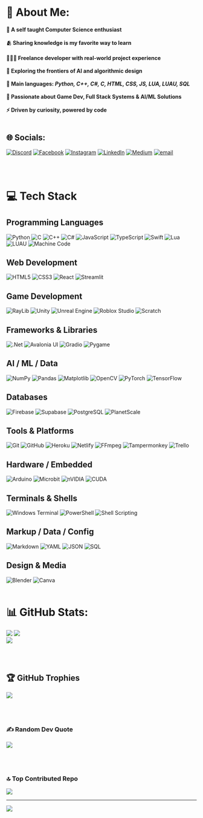 # 💫 About Me:
#### 🧠 A self taught Computer Science enthusiast<br><br>🫂 Sharing knowledge is my favorite way to learn<br><br>👨🏽‍💻 Freelance developer with real-world project experience<br><br>🌱 Exploring the frontiers of AI and algorithmic design<br><br>🌟 Main languages: *Python, C++, C#, C, HTML, CSS, JS, LUA, LUAU, SQL*<br><br>🚩 Passionate about Game Dev, Full Stack Systems & AI/ML Solutions<br><br>⚡ Driven by curiosity, powered by code <br><br>


## 🌐 Socials:
[![Discord](https://img.shields.io/badge/Discord-%237289DA.svg?logo=discord&logoColor=white)](https://discord.gg/.memeathon) [![Facebook](https://img.shields.io/badge/Facebook-%231877F2.svg?logo=Facebook&logoColor=white)](https://www.facebook.com/rafil.al.963/) [![Instagram](https://img.shields.io/badge/Instagram-%23E4405F.svg?logo=Instagram&logoColor=white)](https://instagram.com/rafil_alam) [![LinkedIn](https://img.shields.io/badge/LinkedIn-%230077B5.svg?logo=linkedin&logoColor=white)](https://www.linkedin.com/in/rafil-alam-973759364/) [![Medium](https://img.shields.io/badge/Medium-12100E?logo=medium&logoColor=white)](https://medium.com/@Rafilalam) [![email](https://img.shields.io/badge/Email-D14836?logo=gmail&logoColor=white)](mailto:rafilalam009@gmail.com) 

<br><br>

# 💻 Tech Stack

## Programming Languages
![Python](https://img.shields.io/badge/python-3670A0?style=for-the-badge&logo=python&logoColor=ffdd54)
![C](https://img.shields.io/badge/c-%2300599C.svg?style=for-the-badge&logo=c&logoColor=white)
![C++](https://img.shields.io/badge/c++-%2300599C.svg?style=for-the-badge&logo=c%2B%2B&logoColor=white)
![C#](https://img.shields.io/badge/c%23-%23239120.svg?style=for-the-badge&logo=csharp&logoColor=white)
![JavaScript](https://img.shields.io/badge/javascript-%23323330.svg?style=for-the-badge&logo=javascript&logoColor=%23F7DF1E)
![TypeScript](https://img.shields.io/badge/typescript-%23007ACC.svg?style=for-the-badge&logo=typescript&logoColor=white)
![Swift](https://img.shields.io/badge/swift-F54A2A?style=for-the-badge&logo=swift&logoColor=white)
![Lua](https://img.shields.io/badge/lua-%232C2D72.svg?style=for-the-badge&logo=lua&logoColor=white)
![LUAU](https://img.shields.io/badge/luau-%232C2D72.svg?style=for-the-badge&logo=lua&logoColor=white)
![Machine Code](https://img.shields.io/badge/Machine%20Code-%23171717.svg?style=for-the-badge)

## Web Development
![HTML5](https://img.shields.io/badge/html5-%23E34F26.svg?style=for-the-badge&logo=html5&logoColor=white)
![CSS3](https://img.shields.io/badge/css3-%231572B6.svg?style=for-the-badge&logo=css3&logoColor=white)
![React](https://img.shields.io/badge/react-%2320232a.svg?style=for-the-badge&logo=react&logoColor=%2361DAFB)
![Streamlit](https://img.shields.io/badge/Streamlit-%23FE4B4B.svg?style=for-the-badge&logo=streamlit&logoColor=white)

## Game Development
![RayLib](https://img.shields.io/badge/RAYLIB-FFFFFF?style=for-the-badge&logo=raylib&logoColor=black)
![Unity](https://img.shields.io/badge/unity-%23000000.svg?style=for-the-badge&logo=unity&logoColor=white)
![Unreal Engine](https://img.shields.io/badge/unreal%20engine-%23313131.svg?style=for-the-badge&logo=unrealengine&logoColor=white)
![Roblox Studio](https://img.shields.io/badge/Roblox%20Studio-000000?style=for-the-badge&logo=roblox&logoColor=white)
![Scratch](https://img.shields.io/badge/Scratch-4D97FF?style=for-the-badge&logo=scratch&logoColor=white)

## Frameworks & Libraries
![.Net](https://img.shields.io/badge/.NET-5C2D91?style=for-the-badge&logo=.net&logoColor=white)
![Avalonia UI](https://img.shields.io/badge/AvaloniaUI-%235C2D91.svg?style=for-the-badge&logo=avalonia&logoColor=white)
![Gradio](https://img.shields.io/badge/Gradio-FF4B4B?style=for-the-badge)
![Pygame](https://img.shields.io/badge/pygame-000000?style=for-the-badge&logo=pygame&logoColor=white)

## AI / ML / Data
![NumPy](https://img.shields.io/badge/numpy-%23013243.svg?style=for-the-badge&logo=numpy&logoColor=white)
![Pandas](https://img.shields.io/badge/pandas-%23150458.svg?style=for-the-badge&logo=pandas&logoColor=white)
![Matplotlib](https://img.shields.io/badge/Matplotlib-%23ffffff.svg?style=for-the-badge&logo=Matplotlib&logoColor=black)
![OpenCV](https://img.shields.io/badge/opencv-%23white.svg?style=for-the-badge&logo=opencv&logoColor=white)
![PyTorch](https://img.shields.io/badge/PyTorch-%23EE4C2C.svg?style=for-the-badge&logo=PyTorch&logoColor=white)
![TensorFlow](https://img.shields.io/badge/TensorFlow-%23FF6F00.svg?style=for-the-badge&logo=TensorFlow&logoColor=white)

## Databases
![Firebase](https://img.shields.io/badge/firebase-a08021?style=for-the-badge&logo=firebase&logoColor=ffcd34)
![Supabase](https://img.shields.io/badge/Supabase-3ECF8E?style=for-the-badge&logo=supabase&logoColor=white)
![PostgreSQL](https://img.shields.io/badge/postgres-%23316192.svg?style=for-the-badge&logo=postgresql&logoColor=white)
![PlanetScale](https://img.shields.io/badge/planetscale-%23000000.svg?style=for-the-badge&logo=planetscale&logoColor=white)

## Tools & Platforms
![Git](https://img.shields.io/badge/git-%23F05033.svg?style=for-the-badge&logo=git&logoColor=white)
![GitHub](https://img.shields.io/badge/github-%23121011.svg?style=for-the-badge&logo=github&logoColor=white)
![Heroku](https://img.shields.io/badge/heroku-%23430098.svg?style=for-the-badge&logo=heroku&logoColor=white)
![Netlify](https://img.shields.io/badge/netlify-%23000000.svg?style=for-the-badge&logo=netlify&logoColor=#00C7B7)
![FFmpeg](https://shields.io/badge/FFmpeg-%23171717.svg?logo=ffmpeg&style=for-the-badge&labelColor=171717&logoColor=5cb85c)
![Tampermonkey](https://img.shields.io/badge/tampermonkey-%2300485B.svg?style=for-the-badge&logo=tampermonkey&logoColor=white)
![Trello](https://img.shields.io/badge/Trello-%23026AA7.svg?style=for-the-badge&logo=Trello&logoColor=white)

## Hardware / Embedded
![Arduino](https://img.shields.io/badge/-Arduino-00979D?style=for-the-badge&logo=Arduino&logoColor=white)
![Microbit](https://img.shields.io/badge/Microbit-0082FC?style=for-the-badge&logo=micro:bit&logoColor=white)
![nVIDIA](https://img.shields.io/badge/nVIDIA-%2376B900.svg?style=for-the-badge&logo=nVIDIA&logoColor=white)
![CUDA](https://img.shields.io/badge/cuda-000000.svg?style=for-the-badge&logo=nVIDIA&logoColor=green)

## Terminals & Shells
![Windows Terminal](https://img.shields.io/badge/Windows%20Terminal-%234D4D4D.svg?style=for-the-badge&logo=windows-terminal&logoColor=white)
![PowerShell](https://img.shields.io/badge/PowerShell-%235391FE.svg?style=for-the-badge&logo=powershell&logoColor=white)
![Shell Scripting](https://img.shields.io/badge/shell%20scripting-%23121011.svg?style=for-the-badge&logo=gnu-bash&logoColor=white)

## Markup / Data / Config
![Markdown](https://img.shields.io/badge/Markdown-000000?style=for-the-badge&logo=markdown&logoColor=white)
![YAML](https://img.shields.io/badge/YAML-000000?style=for-the-badge&logo=yaml&logoColor=white)
![JSON](https://img.shields.io/badge/JSON-000000?style=for-the-badge&logo=json&logoColor=white)
![SQL](https://img.shields.io/badge/SQL-%2307405e.svg?style=for-the-badge&logo=sqlite&logoColor=white)

## Design & Media
![Blender](https://img.shields.io/badge/blender-%23F5792A.svg?style=for-the-badge&logo=blender&logoColor=white)
![Canva](https://img.shields.io/badge/Canva-%2300C4CC.svg?style=for-the-badge&logo=Canva&logoColor=white)
<br><br>

# 📊 GitHub Stats:
![](https://github-readme-stats.vercel.app/api?username=RafilAlam&theme=merko&hide_border=false&include_all_commits=false&count_private=false) ![](https://nirzak-streak-stats.vercel.app/?user=RafilAlam&theme=merko&hide_border=false)<br/>
![](https://github-readme-stats.vercel.app/api/top-langs/?username=RafilAlam&theme=merko&hide_border=false&include_all_commits=false&count_private=false&layout=compact)

<br><br>

## 🏆 GitHub Trophies
![](https://github-profile-trophy.vercel.app/?username=RafilAlam&theme=gruvbox&no-frame=false&no-bg=false&margin-w=4)

<br><br>

### ✍️ Random Dev Quote
![](https://quotes-github-readme.vercel.app/api?type=horizontal&theme=merko)

<br><br>

### 🔝 Top Contributed Repo
![](https://github-contributor-stats.vercel.app/api?username=RafilAlam&limit=5&theme=merko&combine_all_yearly_contributions=true)

---
[![](https://visitcount.itsvg.in/api?id=RafilAlam&icon=0&color=1)](https://visitcount.itsvg.in)

<!-- Proudly created with GPRM ( https://gprm.itsvg.in ) -->
